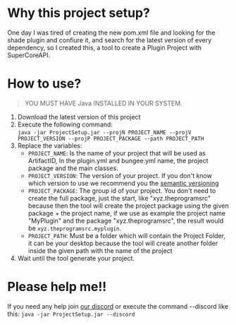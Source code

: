 # Why this project setup?
One day I was tired of creating the new pom.xml file and looking for the shade plugin and confiure it, 
and search for the latest version of every dependency, so I created this, a tool to create a Plugin Project with SuperCoreAPI.

# How to use?
> YOU MUST HAVE Java INSTALLED IN YOUR SYSTEM.
1. Download the latest version of this project
2. Execute the following command: <br>
`java -jar ProjectSetup.jar --projN PROJECT_NAME --projV PROJECT_VERSION --projP PROJECT_PACKAGE --path PROJECT_PATH`
3. Replace the variables:
    * `PROJECT_NAME`: Is the name of your project that will be used as ArtifactID, In the plugin.yml and bungee.yml name, the project package and the main classes.
    * `PROJECT_VERSION`: The version of your project. If you don't know which version to use we recommend you the [semantic versioning](https://semver.org/)
    * `PROJECT_PACKAGE`: The group id of your project. You don't need to create the full package, just the start, like "xyz.theprogramsrc" because then the tool will 
    create the project package using the given package + the project name, if we use as example the project name "MyPlugin" and the package "xyz.theprogramsrc", the result
    would be `xyz.theprogramsrc.myplugin`.
    * `PROJECT_PATH`: Must be a folder which will contain the Project Folder, it can be your desktop because the tool will create another folder inside the given path with 
    the name of the project
4. Wait until the tool generate your project.

# Please help me!!
If you need any help join [our discord](https://go.theprogramsrc.xyz/discord) or execute the command --discord like this: `java -jar ProjectSetup.jar --discord`

